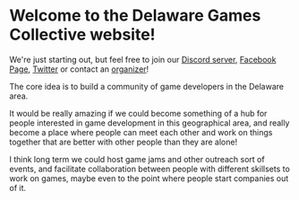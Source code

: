 # Welcome to the Delaware Games Collective website!

We're just starting out, but feel free to join our [Discord server](https://discord.gg/HxBjaQ), [Facebook Page](https://www.facebook.com/DelawareGamesCollective/), [Twitter](https://twitter.com/DelawareGames) or contact an [organizer](mailto:alina.christenbury@gmail.com)!

The core idea is to build a community of game developers in the Delaware area.

It would be really amazing if we could become something of a hub for people interested in game development in this geographical area, and really become a place where people can meet each other and work on things together that are better with other people than they are alone!

I think long term we could host game jams and other outreach sort of events, and facilitate collaboration between people with different skillsets to work on games, maybe even to the point where people start companies out of it.

